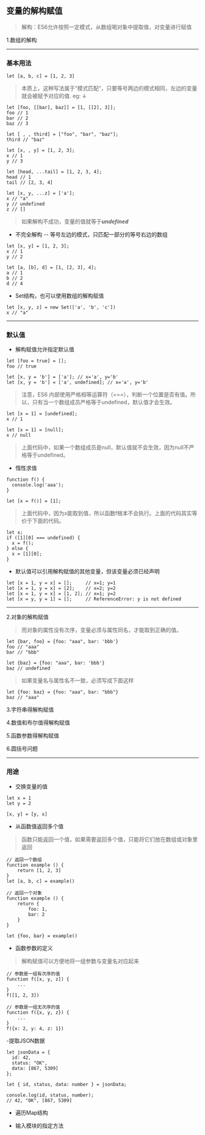 ## 变量的解构赋值

> 解构：ES6允许按照一定模式，从数组喝对象中提取值，对变量进行赋值

1.数组的解构

---


### 基本用法

```
let [a, b, c] = [1, 2, 3]
```
> 本质上，这种写法属于“模式匹配”，只要等号两边的模式相同，左边的变量就会被赋予对应的值. eg: ↓

```
let [foo, [[bar], baz]] = [1, [[2], 3]];
foo // 1
bar // 2
baz // 3

let [ , , third] = ["foo", "bar", "baz"];
third // "baz"

let [x, , y] = [1, 2, 3];
x // 1
y // 3

let [head, ...tail] = [1, 2, 3, 4];
head // 1
tail // [2, 3, 4]

let [x, y, ...z] = ['a'];
x // "a"
y // undefined
z // []
```

> 如果解构不成功，变量的值就等于***undefined***

- 不完全解构 -- 等号左边的模式，只匹配一部分的等号右边的数组

```
let [x, y] = [1, 2, 3];
x // 1
y // 2

let [a, [b], d] = [1, [2, 3], 4];
a // 1
b // 2
d // 4
```

- Set结构，也可以使用数组的解构赋值

```
let [x, y, z] = new Set(['a', 'b', 'c'])
x // "a"
```
---

### 默认值

- 解构赋值允许指定默认值

```
let [foo = true] = [];
foo // true

let [x, y = 'b'] = ['a']; // x='a', y='b'
let [x, y = 'b'] = ['a', undefined]; // x='a', y='b'
```
> 注意，ES6 内部使用严格相等运算符（===），判断一个位置是否有值。所以，只有当一个数组成员严格等于undefined，默认值才会生效。

```
let [x = 1] = [undefined];
x // 1

let [x = 1] = [null];
x // null
```
> 上面代码中，如果一个数组成员是null，默认值就不会生效，因为null不严格等于undefined。

- 惰性求值

```
function f() {
  console.log('aaa');
}

let [x = f()] = [1];
```

> 上面代码中，因为x能取到值，所以函数f根本不会执行。上面的代码其实等价于下面的代码。

```
let x;
if ([1][0] === undefined) {
  x = f();
} else {
  x = [1][0];
}
```

- 默认值可以引用解构赋值的其他变量，但该变量必须已经声明

```
let [x = 1, y = x] = [];     // x=1; y=1
let [x = 1, y = x] = [2];    // x=2; y=2
let [x = 1, y = x] = [1, 2]; // x=1; y=2
let [x = y, y = 1] = [];     // ReferenceError: y is not defined
```

---

2.对象的解构赋值

> 而对象的属性没有次序，变量必须与属性同名，才能取到正确的值。

```
let {bar, foo} = {foo: "aaa", bar: 'bbb'}
foo // "aaa"
bar // "bbb"

let {baz} = {foo: "aaa", bar: 'bbb'}
baz // undefined
```

> 如果变量名与属性名不一致，必须写成下面这样
```
let {foo: baz} = {foo: "aaa", bar: "bbb"}
baz // "aaa"
```

3.字符串得解构赋值

4.数值和布尔值得解构赋值

5.函数参数得解构赋值

6.圆括号问题

---

### 用途

- 交换变量的值
```
let x = 1
let y = 2 

[x, y] = [y, x]
```

- 从函数值返回多个值
> 函数只能返回一个值，如果需要返回多个值，只能将它们放在数组或对象里返回
```
// 返回一个数组
function example () {
    return [1, 2, 3]
}
let [a, b, c] = example()

// 返回一个对象
function example () {
    return {
        foo: 1,
        bar: 2
    }
}

let {foo, bar} = example()
```

- 函数参数的定义

> 解构赋值可以方便地将一组参数与变量名对应起来

```
// 参数是一组有次序的值
function f([x, y, z]) {
    ...
}
f([1, 2, 3])

// 参数是一组无次序的值
function f({x, y, z}) {
    ...
}
f({x: 2, y: 4, z: 1})
```

-提取JSON数据
```
let jsonData = {
  id: 42,
  status: "OK",
  data: [867, 5309]
};

let { id, status, data: number } = jsonData;

console.log(id, status, number);
// 42, "OK", [867, 5309]
```
- 遍历Map结构

- 输入模块的指定方法